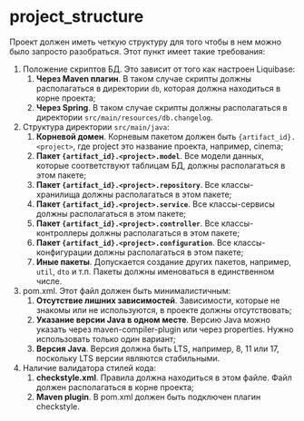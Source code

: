 # project_structure

Проект должен иметь четкую структуру для того чтобы в нем можно было запросто
разобраться. Этот пункт имеет такие требования:

1. Положение скриптов БД. Это зависит от того как настроен Liquibase:
    1. **Через Maven плагин**. В таком случае скрипты должны располагаться в
       директории `db`, которая должна находиться в корне проекта;
    2. **Через Spring**. В таком случае скрипты должны располагаться в
       директории `src/main/resources/db.changelog`.
2. Структура директории `src/main/java`:
    1. **Корневой домен**. Корневым пакетом должен быть
       `{artifact_id}.<project>`, где project это название проекта, например,
       cinema;
    2. **Пакет `{artifact_id}.<project>.model`**. Все модели данных, которые
       соответствуют таблицам БД, должны располагаться в этом пакете;
    3. **Пакет `{artifact_id}.<project>.repository`**. Все классы-хранилища
       должны располагаться в этом пакете;
    4. **Пакет `{artifact_id}.<project>.service`**. Все классы-сервисы должны
       располагаться в этом пакете;
    5. **Пакет `{artifact_id}.<project>.controller`**. Все классы-контроллеры
       должны располагаться в этом пакете;
    6. **Пакет `{artifact_id}.<project>.configuration`**. Все
       классы-конфигурации должны располагаться в этом пакете;
    7. **Иные пакеты**. Допускается создание других пакетов, например, `util`,
       `dto` и т.п. Пакеты должны именоваться в единственном числе.
3. pom.xml. Этот файл должен быть минималистичным:
    1. **Отсутствие лишних зависимостей**. Зависимости, которые не знакомы или
       не используются, в проекте должны отсутствовать;
    2. **Указание версии Java в одном месте**. Версию Java можно указать через
       maven-compiler-plugin или через properties. Нужно использовать
       только один вариант;
    3. **Версия Java**. Версия должна быть LTS, например, 8, 11 или 17,
       поскольку LTS версии являются стабильными.
4. Наличие валидатора стилей кода:
    1. **checkstyle.xml**. Правила должна находиться в этом файле. Файл должен
       располагаться в корне проекта;
    2. **Maven plugin**. В pom.xml должен быть подключен плагин checkstyle.